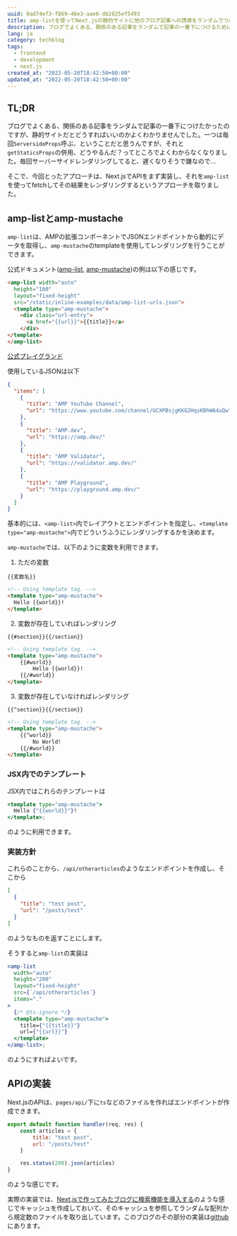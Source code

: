 ```yaml
---
uuid: 0ad74ef3-f869-46e3-aae6-db2825ef5493
title: amp-listを使ってNext.jsの静的サイトに他のブログ記事への誘導をランダムでつける
description: ブログでよくある、関係のある記事をランダムで記事の一番下につけるために、Next.jsでAPIを実装したあと、amp-listを使って動的にそれらを作成します。
lang: ja
category: techblog
tags:
  - frontend
  - development
  - next.js
created_at: "2022-05-20T18:42:50+00:00"
updated_at: "2022-05-20T18:42:50+00:00"
---
```


## TL;DR

ブログでよくある、関係のある記事をランダムで記事の一番下につけたかったのですが、静的サイトだとどうすればいいのかよくわかりませんでした。一つは毎回`ServersideProps`呼ぶ、ということだと思うんですが、それと`getStaticsProps`の併用、どうやるんだ？ってところでよくわからなくなりました。毎回サーバーサイドレンダリングしてると、遅くなりそうで嫌なので...

そこで、今回とったアプローチは、Next.jsでAPIをまず実装し、それを`amp-list`を使ってfetchしてその結果をレンダリングするというアプローチを取りました。

## amp-listとamp-mustache

`amp-list`は、AMPの拡張コンポーネントでJSONエンドポイントから動的にデータを取得し、`amp-mustache`のtemplateを使用してレンダリングを行うことができます。

公式ドキュメント([amp-list](https://amp.dev/ja/documentation/components/amp-list/), [amp-mustache](https://amp.dev/ja/documentation/components/amp-mustache/))の例は以下の感じです。

```html
<amp-list width="auto"
  height="100"
  layout="fixed-height"
  src="/static/inline-examples/data/amp-list-urls.json">
  <template type="amp-mustache">
    <div class="url-entry">
      <a href="{{url}}">{{title}}</a>
    </div>
</template>
</amp-list>
```

[公式プレイグランド](https://playground.amp.dev/?url=https%3A%2F%2Fpreview.amp.dev%2Fja%2Fdocumentation%2Fcomponents%2Famp-list.example.1.html%3Fformat%3Dwebsites&format=websites)

使用しているJSONは以下

```json
{
  "items": [
    {
      "title": "AMP YouTube Channel",
      "url": "https://www.youtube.com/channel/UCXPBsjgKKG2HqsKBhWA4uQw"
    },
    {
      "title": "AMP.dev",
      "url": "https://amp.dev/"
    },
    {
      "title": "AMP Validator",
      "url": "https://validator.amp.dev/"
    },
    {
      "title": "AMP Playground",
      "url": "https://playground.amp.dev/"
    }
  ]
}
```

基本的には、`<amp-list>`内でレイアウトとエンドポイントを指定し、`<template type="amp-mustache">`内でどういうふうにレンダリングするかを決めます。

`amp-mustache`では、以下のように変数を利用できます。

1. ただの変数

`{{変数名}}`

```html
<!-- Using template tag. -->
<template type="amp-mustache">
  Hello {{world}}!
</template>
```

2. 変数が存在していればレンダリング

`{{#section}}{{/section}}`

```html
<!-- Using template tag. -->
<template type="amp-mustache">
    {{#world}}
        Hello {{world}}!
    {{/#world}}
</template>
```

3. 変数が存在していなければレンダリング

`{{^section}}{{/section}}`

```html
<!-- Using template tag. -->
<template type="amp-mustache">
    {{^world}}
        No World!
    {{/#world}}
</template>
```

### JSX内でのテンプレート

JSX内ではこれらのテンプレートは

```jsx
<template type="amp-mustache">
  Hello {"{{world}}"}!
</template>;
```

のように利用できます。

### 実装方針

これらのことから、`/api/otherarticles`のようなエンドポイントを作成し、そこから

```json
[
  {
    "title": "test post",
    "url": "/posts/test"
  }
]
```

のようなものを返すことにします。

そうすると`amp-list`の実装は

```jsx
<amp-list
  width="auto"
  height="200"
  layout="fixed-height"
  src={`/api/otherarticles`}
  items="."
>
  {/* @ts-ignore */}
  <template type="amp-mustache">
    title={"{{title}}"}
    url={"{{url}}"}
  </template>
</amp-list>;
```

のようにすればよいです。

## APIの実装

Next.jsのAPIは、`pages/api/`下に`ts`などのファイルを作ればエンドポイントが作成できます。

```js:title=pages/api/otherarticles.js
export default function handler(req, res) {
    const articles = {
        title: "test post",
        url: "/posts/test"
    }

    res.status(200).json(articles) 
}
```

のような感じです。

実際の実装では、[Next.jsで作ってみたブログに検索機能を導入する](/posts/frontend/make_blog_5)のような感じでキャッシュを作成しておいて、そのキャッシュを参照してランダムな配列から規定数のファイルを取り出しています。このブログのその部分の実装は[github](https://github.com/illumination-k/blog/blob/master/src/pages/api/recommend.ts)にあります。
